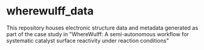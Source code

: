 # wherewulff_data
This repository houses electronic structure data and metadata generated as part of the case study in "WhereWulff: A semi-autonomous workflow for systematic catalyst surface reactivity under reaction conditions" 
